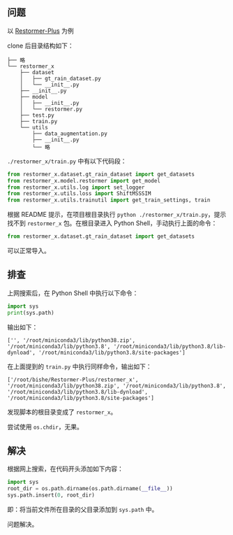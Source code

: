 ## 问题

以 [Restormer-Plus](https://github.com/ZJLAB-AMMI/Restormer-Plus) 为例

clone 后目录结构如下：

```
├── 略
└── restormer_x
    ├── dataset
    │   ├── gt_rain_dataset.py
    │   └── __init__.py
    ├── __init__.py
    ├── model
    │   ├── __init__.py
    │   └── restormer.py
    ├── test.py
    ├── train.py
    └── utils
        ├── data_augmentation.py
        ├── __init__.py
        └── 略
```

`./restormer_x/train.py` 中有以下代码段：

```python
from restormer_x.dataset.gt_rain_dataset import get_datasets
from restormer_x.model.restormer import get_model
from restormer_x.utils.log import set_logger
from restormer_x.utils.loss import ShiftMSSSIM
from restormer_x.utils.trainutil import get_train_settings, train
```

根据 README 提示，在项目根目录执行 `python ./restormer_x/train.py`，提示找不到 `restormer_x` 包。在根目录进入 Python Shell，手动执行上面的命令：

```python
from restormer_x.dataset.gt_rain_dataset import get_datasets
```

可以正常导入。

## 排查

上网搜索后，在 Python Shell 中执行以下命令：

```python
import sys
print(sys.path)
```

输出如下：

```
['', '/root/miniconda3/lib/python38.zip', '/root/miniconda3/lib/python3.8', '/root/miniconda3/lib/python3.8/lib-dynload', '/root/miniconda3/lib/python3.8/site-packages']
```

在上面提到的 `train.py` 中执行同样命令，输出如下：

```
['/root/bishe/Restormer-Plus/restormer_x', '/root/miniconda3/lib/python38.zip', '/root/miniconda3/lib/python3.8', '/root/miniconda3/lib/python3.8/lib-dynload', '/root/miniconda3/lib/python3.8/site-packages']
```

发现脚本的根目录变成了 `restormer_x`。

尝试使用 `os.chdir`，无果。

## 解决

根据网上搜索，在代码开头添加如下内容：

```python
import sys
root_dir = os.path.dirname(os.path.dirname(__file__))
sys.path.insert(0, root_dir)
```

即：将当前文件所在目录的父目录添加到 `sys.path` 中。

问题解决。